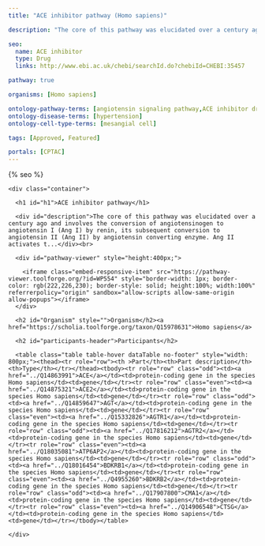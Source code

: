 ```yaml
---
title: "ACE inhibitor pathway (Homo sapiens)"

description: "The core of this pathway was elucidated over a century ago and involves the conversion of angiotensinogen to angiotensin I (Ang I) by renin, its subsequent conversion to angiotensin II (Ang II) by angiotensin converting enzyme. Ang II activates the angiotensin II receptor type 1 to induce aldosterone synthesis, increasing water and salt resorption and potassium excretion in the kidney and increasing blood pressure."

seo:
  name: ACE inhibitor
  type: Drug
  links: http://www.ebi.ac.uk/chebi/searchId.do?chebiId=CHEBI:35457 

pathway: true

organisms: [Homo sapiens]

ontology-pathway-terms: [angiotensin signaling pathway,ACE inhibitor drug pathway]
ontology-disease-terms: [hypertension]
ontology-cell-type-terms: [mesangial cell]

tags: [Approved, Featured]

portals: [CPTAC]
---
```


<html>
  <head>
  {% seo %}
  </head>
  <body>

    <div class="container">
    
      <h1 id="h1">ACE inhibitor pathway</h1>

      <div id="description">The core of this pathway was elucidated over a century ago and involves the conversion of angiotensinogen to angiotensin I (Ang I) by renin, its subsequent conversion to angiotensin II (Ang II) by angiotensin converting enzyme. Ang II activates t...</div><br>

      <div id="pathway-viewer" style="height:400px;">
 
        <iframe class="embed-responsive-item" src="https://pathway-viewer.toolforge.org/?id=WP554" style="border-width: 1px; border-color: rgb(222,226,230); border-style: solid; height:100%; width:100%" referrerpolicy="origin" sandbox="allow-scripts allow-same-origin allow-popups"></iframe>
      </div>
 
      <h2 id="Organism" style="">Organism</h2><a href="https://scholia.toolforge.org/taxon/Q15978631">Homo sapiens</a>

      <h2 id="participants-header">Participants</h2>

      <table class="table table-hover dataTable no-footer" style="width: 800px;"><thead><tr role="row"><th >Part</th><th>Part description</th><th>Type</th></tr></thead><tbody><tr role="row" class="odd"><td><a href="../Q14863991">ACE</a></td><td>protein-coding gene in the species Homo sapiens</td><td>gene</td></tr><tr role="row" class="even"><td><a href="../Q14875321">ACE2</a></td><td>protein-coding gene in the species Homo sapiens</td><td>gene</td></tr><tr role="row" class="odd"><td><a href="../Q14859647">AGT</a></td><td>protein-coding gene in the species Homo sapiens</td><td>gene</td></tr><tr role="row" class="even"><td><a href="../Q15332826">AGTR1</a></td><td>protein-coding gene in the species Homo sapiens</td><td>gene</td></tr><tr role="row" class="odd"><td><a href="../Q17816212">AGTR2</a></td><td>protein-coding gene in the species Homo sapiens</td><td>gene</td></tr><tr role="row" class="even"><td><a href="../Q18035081">ATP6AP2</a></td><td>protein-coding gene in the species Homo sapiens</td><td>gene</td></tr><tr role="row" class="odd"><td><a href="../Q18016454">BDKRB1</a></td><td>protein-coding gene in the species Homo sapiens</td><td>gene</td></tr><tr role="row" class="even"><td><a href="../Q4955260">BDKRB2</a></td><td>protein-coding gene in the species Homo sapiens</td><td>gene</td></tr><tr role="row" class="odd"><td><a href="../Q17907800">CMA1</a></td><td>protein-coding gene in the species Homo sapiens</td><td>gene</td></tr><tr role="row" class="even"><td><a href="../Q14906548">CTSG</a></td><td>protein-coding gene in the species Homo sapiens</td><td>gene</td></tr></tbody></table>
      
    </div>
  </body>
</html>
